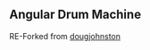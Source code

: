 Angular Drum Machine
--------------------

RE-Forked from [dougjohnston](https://github.com/dougjohnston/angular-drum-machine)

